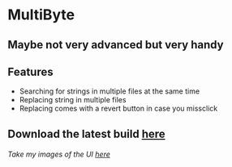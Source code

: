 # **MultiByte**
## Maybe not very advanced but very handy

## Features
- Searching for strings in multiple files at the same time
- Replacing string in multiple files
- Replacing comes with a revert button in case you missclick

## Download the latest build [here](https://github.com/TheCyberDiamond/MultiByte/releases)

###### Take my images of the UI [here](https://i.imgur.com/xTKPZBt.png)
